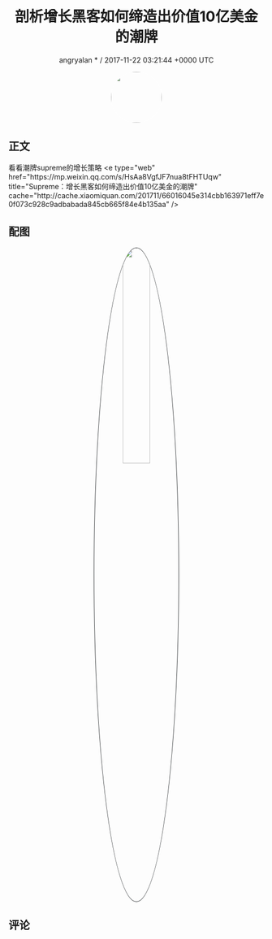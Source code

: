 <h1 align="center">剖析增长黑客如何缔造出价值10亿美金的潮牌</h1>
<p align="center">
    <a>angryalan * / 2017-11-22 03:21:44 &#43;0000 UTC</a>
</p>

<div align="center">
    <img src="https://images.zsxq.com/Fk-vj6-nTg15M1rjr1hgQpBt-RGG?e=1590940799&amp;token=kIxbL07-8jAj8w1n4s9zv64FuZZNEATmlU_Vm6zD:lf4rtgZQZGArLVDxRWhzvfPW1vA=" width="100" height="100" style="border:1px solid;border-radius:50%; color:#ffffff"/>
</div>

## 正文

<div>
看看潮牌supreme的增长策略
&lt;e type=&#34;web&#34; href=&#34;https://mp.weixin.qq.com/s/HsAa8VgfJF7nua8tFHTUqw&#34; title=&#34;Supreme：增长黑客如何缔造出价值10亿美金的潮牌&#34; cache=&#34;http://cache.xiaomiquan.com/201711/66016045e314cbb163971eff7e0f073c928c9adbabada845cb665f84e4b135aa&#34; /&gt;
</div>

## 配图
<div class="image" align="center">

<img src="https://images.zsxq.com/FgmkSFvCLX0K9hUZ-69bv00nWoZF?imageMogr2/auto-orient/thumbnail/800x/format/jpg/blur/1x0/quality/75&amp;e=1590940799&amp;token=kIxbL07-8jAj8w1n4s9zv64FuZZNEATmlU_Vm6zD:Wv7q-iQcYIazAuEx7B5aVA6oVos=" width="33%" height="33%" style="border:1px solid;border-radius:50%; color:#3c3f41"/>

</div>

## 评论

<div align="left">
<div>

</div>
</div>